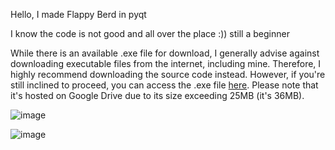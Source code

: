 Hello, I made Flappy Berd in pyqt

I know the code is not good and all over the place :)) still a beginner

While there is an available .exe file for download, I generally advise against downloading executable files from the internet, including mine. Therefore, I highly recommend downloading the source code instead. However, if you're still inclined to proceed, you can access the .exe file [here](https://drive.google.com/file/d/1d_hpK1345AWVngugdRwNQR2IF7ypyVk0/view?usp=drive_link). Please note that it's hosted on Google Drive due to its size exceeding 25MB (it's 36MB).

![image](https://github.com/Ryoku123/FlappyBerd/assets/76180740/e360ca26-2753-4343-9c93-204118fd22ee)

![image](https://github.com/Ryoku123/FlappyBerd/assets/76180740/2882d749-875e-464d-bb62-8f3f3dbca279)



